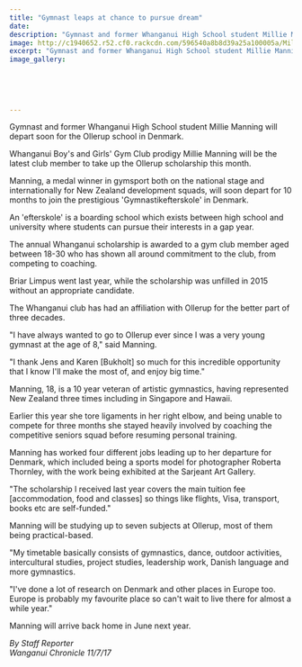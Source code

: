 ```yaml
---
title: "Gymnast leaps at chance to pursue dream"
date: 
description: "Gymnast and former Whanganui High School student Millie Manning will depart soon for the Ollerup school in Denmark..."
image: http://c1940652.r52.cf0.rackcdn.com/596540a8b8d39a25a100005a/Millie-Manning-ex-to-Denmark-11-July.jpg
excerpt: "Gymnast and former Whanganui High School student Millie Manning will depart soon for the Ollerup school in Denmark."
image_gallery:
    
    
    
    
    
---
```


<p><span>Gymnast and former Whanganui High School student Millie Manning will depart soon for the Ollerup school in Denmark.</span></p>
<p class="element element-paragraph">Whanganui Boy's and Girls' Gym Club prodigy Millie Manning will be the latest club member to take up the Ollerup scholarship this month.</p>
<p class="element element-paragraph">Manning, a medal winner in gymsport both on the national stage and internationally for New Zealand development squads, will soon depart for 10 months to join the prestigious 'Gymnastikefterskole' in Denmark.</p>
<p class="element element-paragraph">An 'efterskole' is a boarding school which exists between high school and university where students can pursue their interests in a gap year.</p>
<p class="element element-paragraph">The annual Whanganui scholarship is awarded to a gym club member aged between 18-30 who has shown all around commitment to the club, from competing to coaching.</p>
<p class="element element-paragraph">Briar Limpus went last year, while the scholarship was unfilled in 2015 without an appropriate candidate.</p>
<p class="element element-paragraph">The Whanganui club has had an affiliation with Ollerup for the better part of three decades.</p>
<p class="element element-paragraph">"I have always wanted to go to Ollerup ever since I was a very young gymnast at the age of 8," said Manning.</p>
<p class="element element-paragraph">"I thank Jens and Karen [Bukholt] so much for this incredible opportunity that I know I'll make the most of, and enjoy big time."</p>
<p class="element element-paragraph">Manning, 18, is a 10 year veteran of artistic gymnastics, having represented New Zealand three times including in Singapore and Hawaii.</p>
<p class="element element-paragraph">Earlier this year she tore ligaments in her right elbow, and being unable to compete for three months she stayed heavily involved by coaching the competitive seniors squad before resuming personal training.</p>
<p class="element element-paragraph">Manning has worked four different jobs leading up to her departure for Denmark, which included being a sports model for photographer Roberta Thornley, with the work being exhibited at the Sarjeant Art Gallery.</p>
<p class="element element-paragraph">"The scholarship I received last year covers the main tuition fee [accommodation, food and classes] so things like flights, Visa, transport, books etc are self-funded."</p>
<p class="element element-paragraph">Manning will be studying up to seven subjects at Ollerup, most of them being practical-based.</p>
<p class="element element-paragraph">"My timetable basically consists of gymnastics, dance, outdoor activities, intercultural studies, project studies, leadership work, Danish language and more gymnastics.</p>
<p class="element element-paragraph">"I've done a lot of research on Denmark and other places in Europe too. Europe is probably my favourite place so can't wait to live there for almost a while year."</p>
<p class="element element-paragraph">Manning will arrive back home in June next year.</p>
<p class="element element-paragraph"><em>By Staff Reporter</em><br /><em>Wanganui Chronicle 11/7/17</em></p>

